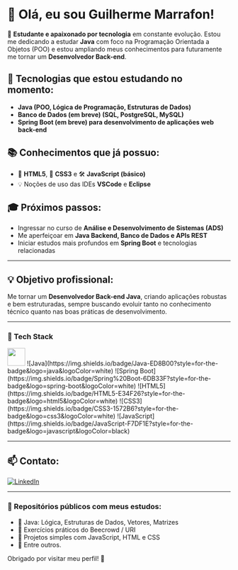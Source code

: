 # 👋 Olá, eu sou Guilherme Marrafon!

🎯 **Estudante e apaixonado por tecnologia** em constante evolução. Estou me dedicando a estudar **Java** com foco na Programação Orientada a Objetos (POO) e estou ampliando meus conhecimentos para futuramente me tornar um **Desenvolvedor Back-end**.

## 🚀 Tecnologias que estou estudando no momento:
- **Java (POO, Lógica de Programação, Estruturas de Dados)**
- **Banco de Dados (em breve) (SQL, PostgreSQL, MySQL)**
- **Spring Boot (em breve) para desenvolvimento de aplicações web back-end**

## 📚 Conhecimentos que já possuo:
- 📄 **HTML5**, 🎨 **CSS3** e 🛠️ **JavaScript (básico)**
- 💡 Noções de uso das IDEs **VSCode** e **Eclipse**

## 🎓 Próximos passos:
- Ingressar no curso de **Análise e Desenvolvimento de Sistemas (ADS)**
- Me aperfeiçoar em **Java Backend, Banco de Dados e APIs REST**
- Iniciar estudos mais profundos em **Spring Boot** e tecnologias relacionadas

---

## 💡 Objetivo profissional:
Me tornar um **Desenvolvedor Back-end Java**, criando aplicações robustas e bem estruturadas, sempre buscando evoluir tanto no conhecimento técnico quanto nas boas práticas de desenvolvimento.

---
### 🚀 Tech Stack
<img src="https://cdn.jsdelivr.net/gh/devicons/devicon/icons/java/java-original.svg" width="40" height="40"/>
![Java](https://img.shields.io/badge/Java-ED8B00?style=for-the-badge&logo=java&logoColor=white)
![Spring Boot](https://img.shields.io/badge/Spring%20Boot-6DB33F?style=for-the-badge&logo=spring-boot&logoColor=white)
![HTML5](https://img.shields.io/badge/HTML5-E34F26?style=for-the-badge&logo=html5&logoColor=white)
![CSS3](https://img.shields.io/badge/CSS3-1572B6?style=for-the-badge&logo=css3&logoColor=white)
![JavaScript](https://img.shields.io/badge/JavaScript-F7DF1E?style=for-the-badge&logo=javascript&logoColor=black)

---
## 📫 Contato:
[![LinkedIn](https://img.shields.io/badge/LinkedIn-Guilherme%20Marrafon-0077B5?style=flat&logo=linkedin)](https://www.linkedin.com/in/guilherme-marrafon-93833a347/)


---

### 🚧 Repositórios públicos com meus estudos:
- 📁 Java: Lógica, Estruturas de Dados, Vetores, Matrizes
- 📁 Exercícios práticos do Beecrowd / URI
- 📁 Projetos simples com JavaScript, HTML e CSS
- 📁 Entre outros.

Obrigado por visitar meu perfil! 🚀
